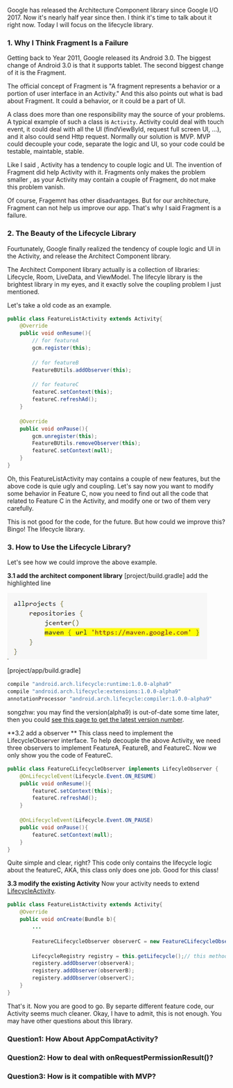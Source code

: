 Google has released the Architecture Component library since Google I/O 2017. Now it's nearly half year since then. I think it's time to talk about it right now. Today I will focus on the lifecycle library.

### 1. Why I Think Fragment Is a Failure
Getting back to Year 2011, Google released its Android 3.0. The biggest change of Android 3.0 is that it supports tablet. The second biggest change of it is the Fragment.

The official concept of Fragment is "A fragment represents a behavior or a portion of user interface in an Activity." And this also points out what is bad about Fragment. It could a behavior, or it could be a part of UI. 

A class does more than one responsibility may the source of your problems.  A typical example of such a class is `Activity`. Activity could deal with touch event, it could deal with all the UI (findViewById, request full screen UI, ...), and it also could send Http request.  Normally our solution is MVP. MVP could decouple your code, separate the logic and UI, so your code could be testable, maintable, stable. 

Like I said , Activity has a tendency to couple logic and UI. The invention of Fragment did help Activity with it. Fragments only makes the problem smaller , as your Activity may contain a couple of Fragment, do not make this problem vanish. 

Of course, Fragemnt has other disadvantages. But for our architecture, Fragment can not help us improve our app. That's why I said Fragment is a failure.

### 2. The Beauty of the Lifecycle Library
Fourtunately, Google finally realized the tendency of couple logic and UI in the Activity, and release the Architect Component library. 

The Architect Component library actually is a collection of libraries: Lifecycle, Room, LiveData, and ViewModel. The lifecyle library is the brightest library in my eyes, and it exactly solve the coupling problem I just mentioned. 

Let's take a old code as an example. 
```java
public class FeatureListActivity extends Activity{
    @Override
    public void onResume(){
        // for featureA
        gcm.register(this);
        
        // for featureB
        FeatureBUtils.addObserver(this);
        
        // for featureC
        featureC.setContext(this);
        featureC.refreshAd();        
    }
    
    @Override
    public void onPause(){
        gcm.unregister(this);
        FeatureBUtils.removeObserver(this);
        featureC.setContext(null);
    }
}
```

Oh, this FeatureListActivity may contains a couple of new features, but the above code is quie ugly and coupling. Let's say now you want to modify some behavior in Feature C, now you need to find out all the code that related to Feature C in the Activity, and modify one or two of them very carefully.  

This is not good for the code, for the future. But how could we improve this?
Bingo! The lifecycle library. 


### 3. How to Use the Lifecycle Library?
Let's see how we could improve the above example.

**3.1 add the architect component library**
[project/build.gradle]
add the highlighted line

![](./_image/2017-09-06-20-02-08.jpg)

[project/app/build.gradle]
```java
compile "android.arch.lifecycle:runtime:1.0.0-alpha9"
compile "android.arch.lifecycle:extensions:1.0.0-alpha9"
annotationProcessor "android.arch.lifecycle:compiler:1.0.0-alpha9"
```

songzhw: you may find the version(alpha9) is out-of-date some time later, then you could [see this page to get the latest version number](https://developer.android.com/topic/libraries/architecture/adding-components.html).

**3.2 add a observer **
This class need to implement the LifecycleObserver interface. 
To help decouple the above Activity, we need three observers to implement FeatureA, FeatureB, and FeatureC.  Now we only show you the code of FeatureC.
```java
public class FeatureCLifecycleObserver implements LifecyleObserver {
    @OnLifecycleEvent(Lifecycle.Event.ON_RESUME)
    public void onResume(){
        featureC.setContext(this);
        featureC.refreshAd();     
    }

    @OnLifecycleEvent(Lifecycle.Event.ON_PAUSE)
    public void onPause(){
        featureC.setContext(null);    
    }
}
```
Quite simple and clear, right? This code only contains the lifecycle logic about the featureC, AKA, this class only does one job. Good for this class!

**3.3 modify the existing Activity**
Now your activity needs to extend [LifecycleActivity](https://developer.android.com/reference/android/arch/lifecycle/LifecycleActivity.html).

```java
public class FeatureListActivity extends Activity{
    @Override
    public void onCreate(Bundle b){
        ...
        
        FeatureCLifecycleObserver observerC = new FeatureCLifecycleObserver();
        
        LifecycleRegistry registry = this.getLifecycle();// this method is coming from LifecycleActivity
        registery.addObserver(observerA);
        registery.addObserver(observerB);
        registery.addObserver(observerC);
    }
}
```
That's it. Now you are good to go. By separte different feature code, our Activity seems much cleaner. Okay, I have to admit, this is not enough. You may have other questions about this library. 

### Question1: How About AppCompatActivity?


### Question2: How to deal with onRequestPermissionResult()?


### Question3: How is it compatible with MVP?




